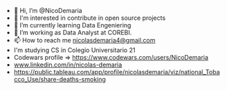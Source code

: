- 👋 Hi, I’m @NicoDemaria
- 👀 I'm interested in contribute in open source projects
- 🌱 I’m currently learning Data Engeniering
- 💞️ I’m working as Data Analyst at COREBI.
- 📫 How to reach me nicolasdemaria4@gmail.com 
- I'm studying  CS in Colegio Universitario 21
- Codewars profile => https://www.codewars.com/users/NicoDemaria
- www.linkedin.com/in/nicolas-demaria
- https://public.tableau.com/app/profile/nicolasdemaria/viz/national_Tobacco_Use/share-deaths-smoking



<!---
NicoDemaria/NicoDemaria is a ✨ special ✨ repository because its `README.md` (this file) appears on your GitHub profile.
You can click the Preview link to take a look at your changes.


- Portafolio => https://nicodemaria.github.io/Portafolio/
--->
